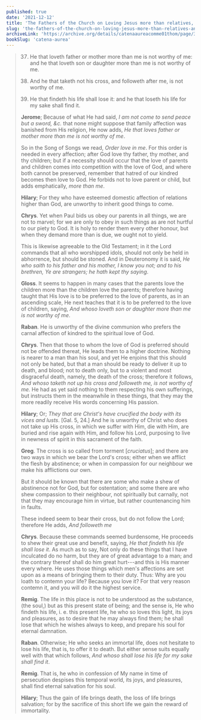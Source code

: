 ```yaml
---
published: true
date: '2021-12-12'
title: 'The Fathers of the Church on Loving Jesus more than relatives, and Carrying our Cross and Following Him'
slug: 'the-fathers-of-the-church-on-loving-jesus-more-than-relatives-and-carrying-our-cross-and-following-him'
archiveLink: 'https://archive.org/details/catenaaureacomme01thom/page/397?view=theater'
bookSlug: 'catena-aurea'
---
```


> 37. He that loveth father or mother more than me is not worthy of me: and he that loveth son or daughter more than me is not worthy of me.
> 
> 38. And he that taketh not his cross, and followeth after me, is not worthy of me.
> 
> 39. He that findeth his life shall lose it: and he that loseth his life for my sake shall find it.
> 
> **Jerome**; Because of what He had said, *I am not come to send peace but a sword, &c.* that none might suppose that family affection was banished from His religion, He now adds, *He that loves father or mother more than me is not worthy of me*.
> 
> So in the Song of Songs we read, *Order love in me*. For this order is needed in every affection; after God love thy father, thy mother, and thy children; but if a necessity should occur that the love of parents and children comes into competition with the love of God, and where both cannot be preserved, remember that hatred of our kindred becomes then love to God. He forbids not to love parent or child, but adds emphatically, *more than me*.
> 
> **Hilary**; For they who have esteemed domestic affection of relations higher than God, are unworthy to inherit good things to come.
> 
> **Chrys**. Yet when Paul bids us obey our parents in all things, we are not to marvel; for we are only to obey in such things as are not hurtful to our piety to God. It is holy to render them every other honour, but when they demand more than is due, we ought not to yield.
> 
> This is likewise agreeable to the Old Testament; in it the Lord commands that all who worshipped idols, should not only be held in abhorrence, but should be stoned. And in Deuteronomy it is said, *He who saith to his father and his mother, I know you not; and to his brethren, Ye are strangers; he hath kept thy saying*.
> 
> **Gloss**. It seems to happen in many cases that the parents love the children more than the children love the parents; therefore having taught that His love is to be preferred to the love of parents, as in an ascending scale, He next teaches that it is to be preferred to the love of children, saying, *And whoso loveth son or daughter more than me is not worthy of me*.
> 
> **Raban**. He is unworthy of the divine communion who prefers the carnal affection of kindred to the spiritual love of God.
> 
> **Chrys**. Then that those to whom the love of God is preferred should not be offended thereat, He leads them to a higher doctrine. Nothing is nearer to a man than his soul, and yet He enjoins that this should not only be hated, but that a man should be ready to deliver it up to death, and blood; not to death only, but to a violent and most disgraceful death, namely, the death of the cross; therefore it follows, *And whoso taketh not up his cross and followeth me, is not worthy of me.* He had as yet said nothing to them respecting his own sufferings, but instructs them in the meanwhile in these things, that they may the more readily receive His words concerning His passion.
> 
> **Hilary**; Or; *They that are Christ's have crucified the body with its vices and lusts*. [Gal. 5, 24.] And he is unworthy of Christ who does not take up His cross, in which we suffer with Him, die with Him, are buried and rise again with Him, and follow his Lord, purposing to live in newness of spirit in this sacrament of the faith.
> 
> **Greg**. The cross is so called from torment [*cruciatus*]; and there are two ways in which we bear the Lord's cross; either when we afflict the flesh by abstinence; or when in compassion for our neighbour we make his afflictions our own.
> 
> But it should be known that there are some who make a shew of abstinence not for God, but for ostentation; and some there are who shew compassion to their neighbour, not spiritually but carnally, not that they may encourage him in virtue, but rather countenancing him in faults.
> 
> These indeed seem to bear their cross, but do not follow the Lord; therefore He adds, *And followeth me*
> 
> **Chrys**. Because these commands seemed burdensome, He proceeds to shew their great use and benefit, saying, *He that findeth his life shall lose it*. As much as to say, Not only do these things that I have inculcated do no harm, but they are of great advantage to a man; and the contrary thereof shall do him great hurt---and this is His manner every where. He uses those things which men's affections are set upon as a means of bringing them to their duty. Thus: Why are you loath to contemn your life? Because you love it? For that very reason contemn it, and you will do it the highest service.
> 
> **Remig**. The life in this place is not to be understood as the substance, (the soul,) but as this present state of being; and the sense is, He who findeth his life, i. e. this present life, he who so loves this light, its joys and pleasures, as to desire that he may always find them; he shall lose that which he wishes always to keep, and prepare his soul for eternal damnation.
> 
> **Raban**. Otherwise; He who seeks an immortal life, does not hesitate to lose his life, that is, to offer it to death. But either sense suits equally well with that which follows, *And whoso shall lose his life for my sake shall find it*.
> 
> **Remig**. That is, he who in confession of My name in time of persecution despises this temporal world, its joys, and pleasures, shall find eternal salvation for his soul.
> 
> **Hilary**; Thus the gain of life brings death, the loss of life brings salvation; for by the sacrifice of this short life we gain the reward of immortality.
